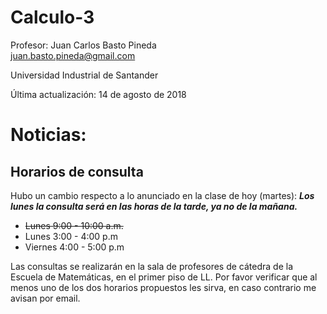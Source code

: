 # Calculo-3

Profesor: Juan Carlos Basto Pineda  
juan.basto.pineda@gmail.com

Universidad Industrial de Santander

Última actualización: 14 de agosto de 2018

# Noticias:

## Horarios de consulta

Hubo un cambio respecto a lo anunciado en la clase de hoy (martes):
**_Los lunes la consulta será en las horas de la tarde, ya no de la mañana._**

* ~~Lunes 9:00 - 10:00 a.m.~~
* Lunes 3:00 - 4:00 p.m
* Viernes 4:00 - 5:00 p.m

Las consultas se realizarán en la sala de profesores de cátedra de la Escuela de Matemáticas,
en el primer piso de LL. Por favor verificar que al menos uno de los dos horarios propuestos
les sirva, en caso contrario me avisan por email.


